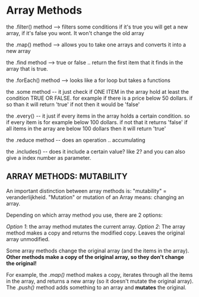 # Array Methods

the .filter() method --> filters some conditions if it's true you will get a new array, if it's false you wont. It won't change the old array

the .map() method --> allows you to take one arrays and converts it into a new array 

the .find method  --> true or false .. return the first item that it finds in the array that is true.


the .forEach() method --> looks like a for loop but takes a functions

the .some method -- it just check if ONE ITEM in the array hold at least the condition TRUE OR FALSE. for example if there is a price below 50 dollars. if so than it will return 'true' if not then it would be 'false'


the .every() -- it just if every items in the array holds a certain condition. so if every item is for example below 100 dollars. if not that it returns 'false' if all items in the array are below 100 dollars then it will return 'true'


the .reduce method -- does an operation .. accumulating

the .includes() -- does it include a certain value? like 2? and you can also give a index number as parameter. 

## ARRAY METHODS: MUTABILITY

An important distinction between array methods is: "mutability" = veranderlijkheid. "Mutation" or mutation of an Array means: changing an array.

Depending on which array method you use, there are 2 options:

_Option 1_: the array method mutates the current array.
_Option 2_: The array method makes a copy and returns the modified copy. Leaves the original array unmodified.

Some array methods change the original array (and the items in the array). **Other methods make a copy of the original array, so they don't change the original!**

For example, the _.map()_ method makes a copy, iterates through all the items in the array, and returns a new array (so it doesn't mutate the original array). The _.push()_ method adds something to an array and **mutates** the original.

